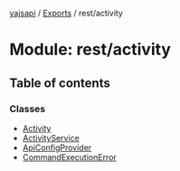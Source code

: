 [yajsapi](../README.md) / [Exports](../modules.md) / rest/activity

# Module: rest/activity

## Table of contents

### Classes

- [Activity](../classes/rest_activity.activity.md)
- [ActivityService](../classes/rest_activity.activityservice.md)
- [ApiConfigProvider](../classes/rest_activity.apiconfigprovider.md)
- [CommandExecutionError](../classes/rest_activity.commandexecutionerror.md)
